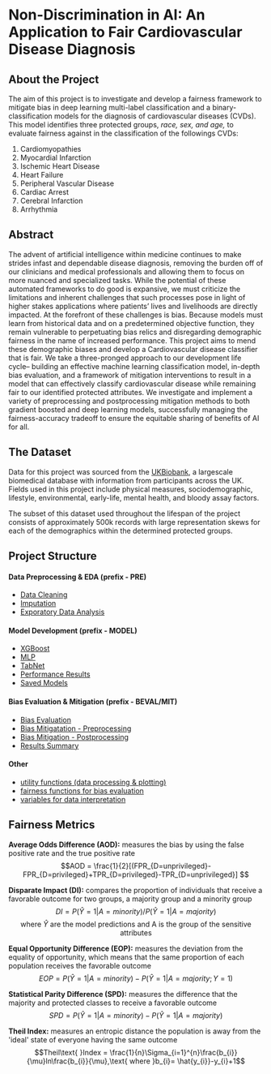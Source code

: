 # Non-Discrimination in AI: An Application to Fair Cardiovascular Disease Diagnosis


## About the Project

The aim of this project is to investigate and develop a fairness framework to mitigate bias in deep learning multi-label classification and a binary-classification models for the diagnosis of cardiovascular diseases (CVDs). This model identifies three protected groups, *race, sex, and age,* to evaluate fairness against in the classification of the followings CVDs:

  1. Cardiomyopathies
  2. Myocardial Infarction
  3. Ischemic Heart Disease
  4. Heart Failure
  5. Peripheral Vascular Disease
  6. Cardiac Arrest
  7. Cerebral Infarction
  8. Arrhythmia

## Abstract

The advent of artificial intelligence within medicine continues to make strides infast and dependable disease diagnosis, removing the burden off of our clinicians and medical professionals and allowing them to focus on more nuanced and specialized tasks. While the potential of these automated frameworks to do good is expansive, we must criticize the limitations and inherent challenges that such processes pose in light of higher stakes applications where patients’ lives and livelihoods are directly impacted. At the forefront of these challenges is bias. Because models must learn from historical data and on a predetermined objective function,
they remain vulnerable to perpetuating bias relics and disregarding demographic fairness in the name of increased performance. This project aims to mend these demographic biases and develop a Cardiovascular disease classifier that is fair. We take a three-pronged approach to our development life cycle– building an effective machine learning classification model, in-depth bias evaluation, and a framework of mitigation interventions to result in a model that can effectively classify cardiovascular disease while remaining fair to our identified protected attributes. We investigate and implement a variety of preprocessing and postprocessing mitigation
methods to both gradient boosted and deep learning models, successfully managing the fairness-accuracy tradeoff to ensure the equitable sharing of benefits of AI for all.


## The Dataset

Data for this project was sourced from the [UKBiobank](https://www.ukbiobank.ac.uk/), a largescale biomedical database with information from participants across the UK. Fields used in this project include physical measures, sociodemographic, lifestyle, environmental, early-life, mental health, and bloody assay factors.

The subset of this dataset used throughout the lifespan of the project consists of approximately 500k records with large representation skews for each of the demographics within the determined protected groups.

## Project Structure

#### Data Preprocessing & EDA (prefix - PRE)
* [Data Cleaning](https://github.com/analiseb/UB-Masters-Thesis/blob/main/PRE-data-preprocessing-alternative.ipynb)
* [Imputation](https://github.com/analiseb/UB-Masters-Thesis/blob/main/PRE_missforest_imputation.ipynb)
* [Exporatory Data Analysis](https://github.com/analiseb/UB-Masters-Thesis/blob/main/PRE_eda.ipynb)

#### Model Development (prefix - MODEL)

* [XGBoost](https://github.com/analiseb/UB-Masters-Thesis/blob/main/MODEL_Baseline_XGBoost-alternative.ipynb)
* [MLP](https://github.com/analiseb/UB-Masters-Thesis/blob/main/MODEL_mlp-alternative.ipynb)
* [TabNet](https://github.com/analiseb/UB-Masters-Thesis/blob/main/MODEL_tabnet_pytorch-alternative.ipynb)
* [Performance Results](https://github.com/analiseb/UB-Masters-Thesis/blob/main/MODEL_performance_thresholds.ipynb)
* [Saved Models](https://github.com/analiseb/UB-Masters-Thesis/tree/main/saved_models)

#### Bias Evaluation & Mitigation (prefix - BEVAL/MIT)

* [Bias Evaluation](https://github.com/analiseb/UB-Masters-Thesis/blob/main/BEVAL_bias_analysis-alternative.ipynb)
* [Bias Mitigatation - Preprocessing](https://github.com/analiseb/UB-Masters-Thesis/blob/main/MIT_preprocessing_mitigation--XGBoost_methods.ipynb)
* [Bias Mitigation - Postprocessing](https://github.com/analiseb/UB-Masters-Thesis/blob/main/MIT_postprocessing_mitigation--DL_methods_recovered.ipynb)
* [Results Summary](https://github.com/analiseb/UB-Masters-Thesis/blob/main/MIT_results_summary.ipynb)

#### Other
* [utility functions (data processing & plotting)](https://github.com/analiseb/UB-Masters-Thesis/blob/main/utilities.py)
* [fairness functions for bias evaluation ](https://github.com/analiseb/UB-Masters-Thesis/blob/main/fairness_helpers.py)
* [variables for data interpretation](https://github.com/analiseb/UB-Masters-Thesis/blob/main/global_variables.py)

## Fairness Metrics

**Average Odds Difference (AOD):** measures the bias by using the false positive rate and the true positive rate
    $$AOD = \frac{1}{2}[(FPR_{D=unprivileged}-FPR_{D=privileged}+TPR_{D=privileged}-TPR_{D=unprivileged}] $$
    
**Disparate Impact (DI):** compares the proportion of individuals that receive a favorable outcome for two groups, a majority group and a minority group
    $$DI = P(\hat{Y}=1 | A=minority)/P(\hat{Y}=1 | A=majority)$$
    $$\text{where }\hat{Y} \text{ are the model predictions and A is the group of the sensitive attributes}$$
    
**Equal Opportunity Difference (EOP):** measures the deviation from the equality of opportunity, which means that the same proportion of each population receives the favorable outcome
    $$ EOP = P(\hat{Y}=1 | A=minority)-P(\hat{Y}=1 | A=majority; Y=1)$$
    
**Statistical Parity Difference (SPD):** measures the difference that the majority and protected classes to receive a favorable outcome
   $$SPD = P(\hat{Y}=1 | A=minority)-P(\hat{Y}=1 | A=majority)$$
   
**Theil Index:** measures an entropic distance the population is away from the 'ideal' state of everyone having the same outcome
    $$Theil\text{ }Index = \frac{1}{n}\Sigma_{i=1}^{n}\frac{b_{i}}{\mu}ln\frac{b_{i}}{\mu},\text{   where  }b_{i}= \hat{y_{i}}-y_{i}+1$$

